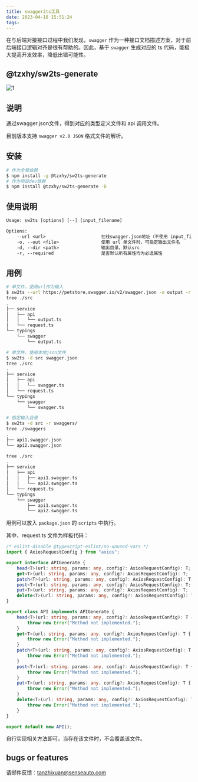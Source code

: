 ```yaml
---
title: swagger2ts工具
date: 2023-04-18 15:51:24
tags:
---
```

在与后端对接接口过程中我们发现，`swagger` 作为一种接口文档描述方案，对于前后端接口逻辑对齐是很有帮助的。因此，基于 `swagger` 生成对应的 ts 代码，能极大提高开发效率，降低出错可能性。

<!-- more -->

@tzxhy/sw2ts-generate
------

![1](/images/sw2ts-1.png)


## 说明
通过swagger.json文件，得到对应的类型定义文件和 api 调用文件。

目前版本支持 `swagger v2.0 JSON` 格式文件的解析。

## 安装

```sh
# 作为全局依赖
$ npm install -g @tzxhy/sw2ts-generate
# 作为项目dev依赖
$ npm install @tzxhy/sw2ts-generate -D
```

## 使用说明
```txt
Usage: sw2ts [options] [--] [input_filename]

Options:
    --url <url>                     在线swagger.json地址（不使用 input_filename）
    -o, --out <file>                使用 url 单文件时，可指定输出文件名
    -d, --dir <path>                输出目录。默认src
    -r, --required                  是否默认所有属性均为必选属性
```

## 用例

``` sh
# 单文件，使用url作为输入
$ sw2ts --url https://petstore.swagger.io/v2/swagger.json -o output -r
tree ./src
.
├── service
│   ├── api
│   │   └── output.ts
│   └── request.ts
└── typings
    └── swagger
        └── output.ts

# 单文件，使用本地json文件
$ sw2ts -d src swagger.json
tree ./src
.
├── service
│   ├── api
│   │   └── swagger.ts
│   └── request.ts
└── typings
    └── swagger
        └── swagger.ts

# 指定输入目录
$ sw2ts -d src -r swaggers/
tree ./swaggers
.
├── api1.swagger.json
└── api2.swagger.json

tree ./src
.
├── service
│   ├── api
│   │   ├── api1.swagger.ts
│   │   └── api2.swagger.ts
│   └── request.ts
└── typings
    └── swagger
        ├── api1.swagger.ts
        └── api2.swagger.ts
```
用例可以放入 `package.json` 的 `scripts` 中执行。


其中，request.ts 文件为样板代码：
```ts
/* eslint-disable @typescript-eslint/no-unused-vars */
import { AxiosRequestConfig } from "axios";

export interface APIGenerate {
    head<T>(url: string, params: any, config?: AxiosRequestConfig): T;
    get<T>(url: string, params: any, config?: AxiosRequestConfig): T;
    patch<T>(url: string, params: any, config?: AxiosRequestConfig): T;
    post<T>(url: string, params: any, config?: AxiosRequestConfig): T;
    put<T>(url: string, params: any, config?: AxiosRequestConfig): T;
    delete<T>(url: string, params: any, config?: AxiosRequestConfig): T;
}

export class API implements APIGenerate {
    head<T>(url: string, params: any, config?: AxiosRequestConfig): T {
        throw new Error("Method not implemented.");
    }
    get<T>(url: string, params: any, config?: AxiosRequestConfig): T {
        throw new Error("Method not implemented.");
    }
    patch<T>(url: string, params: any, config?: AxiosRequestConfig): T {
        throw new Error("Method not implemented.");
    }
    post<T>(url: string, params: any, config?: AxiosRequestConfig): T {
        throw new Error("Method not implemented.");
    }
    put<T>(url: string, params: any, config?: AxiosRequestConfig): T {
        throw new Error("Method not implemented.");
    }
    delete<T>(url: string, params: any, config?: AxiosRequestConfig): T {
        throw new Error("Method not implemented.");
    }
}

export default new API();

```

自行实现相关方法即可。当存在该文件时，不会覆盖该文件。

## bugs or features

请邮件反馈：tanzhixuan@senseauto.com


